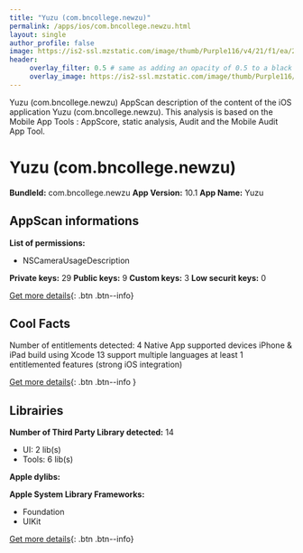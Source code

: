 ```yaml
---
title: "Yuzu (com.bncollege.newzu)"
permalink: /apps/ios/com.bncollege.newzu.html
layout: single
author_profile: false
image: https://is2-ssl.mzstatic.com/image/thumb/Purple116/v4/21/f1/ea/21f1eaf9-809c-7804-f095-a1a87faa89b3/AppIcon-0-1x_U007emarketing-0-7-0-85-220.png/512x512bb.jpg
header: 
     overlay_filter: 0.5 # same as adding an opacity of 0.5 to a black background
     overlay_image: https://is2-ssl.mzstatic.com/image/thumb/Purple116/v4/21/f1/ea/21f1eaf9-809c-7804-f095-a1a87faa89b3/AppIcon-0-1x_U007emarketing-0-7-0-85-220.png/512x512bb.jpg
---
```

Yuzu (com.bncollege.newzu) AppScan description of the content of the iOS application Yuzu (com.bncollege.newzu). This analysis is based on the Mobile App Tools : AppScore, static analysis, Audit and the Mobile Audit App Tool.

# Yuzu (com.bncollege.newzu)

**BundleId:** com.bncollege.newzu
**App Version:** 10.1
**App Name:** Yuzu


## AppScan informations 

**List of permissions:** 
- NSCameraUsageDescription
  
  
**Private keys:** 29
**Public keys:** 9
**Custom keys:** 3
**Low securit keys:** 0
  
[Get more details](/pricing.html){: .btn .btn--info}

## Cool Facts

Number of entitlements detected: 4
Native App
supported devices iPhone & iPad
build using Xcode 13
support multiple languages
at least 1 entitlemented features (strong iOS integration)
  
[Get more details](/pricing.html){: .btn .btn--info }

## Librairies 
**Number of Third Party Library detected:** 14
- UI: 2 lib(s)
- Tools: 6 lib(s)


**Apple dylibs:**


**Apple System Library Frameworks:**
- Foundation
- UIKit


  
[Get more details](/pricing.html){: .btn .btn--info}

